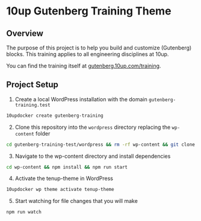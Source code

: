 # 10up Gutenberg Training Theme

## Overview

The purpose of this project is to help you build and customize (Gutenberg) blocks. This training applies to all engineering disciplines at 10up.

You can find the training itself at [gutenberg.10up.com/training](https://gutenberg.10up.com/training).

## Project Setup

1. Create a local WordPress installation with the domain `gutenberg-training.test`

```bash
10updocker create gutenberg-training
```

2. Clone this repository into the `wordpress` directory replacing the `wp-content` folder

```bash
cd gutenberg-training-test/wordpress && rm -rf wp-content && git clone git@gitlab.10up.com:exercises/gutenberg-lessons.git wp-content
```

3. Navigate to the wp-content directory and install dependencies

```bash
cd wp-content && npm install && npm run start
```

4. Activate the tenup-theme in WordPress

```bash
10updocker wp theme activate tenup-theme
```

5. Start watching for file changes that you will make

```bash
npm run watch
```
